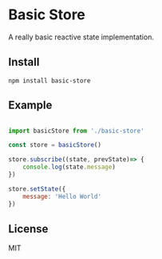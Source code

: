 # Basic Store

A really basic reactive state implementation.


## Install

```
npm install basic-store
```

## Example
``` js

import basicStore from './basic-store'

const store = basicStore()

store.subscribe((state, prevState)=> {
	console.log(state.message)
})

store.setState({
	message: 'Hello World'
})

```

## License

MIT